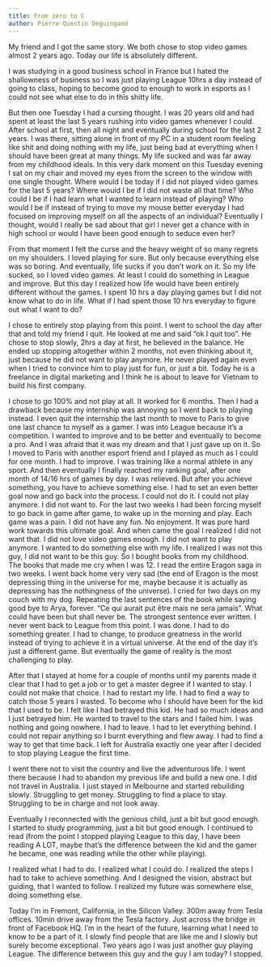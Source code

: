 ```yaml
---
title: From zero to C 
author: Pierre-Quentin Deguingand 
---
```

My friend and I got the same story. We both chose to stop video games almost 2 years ago. Today our life is absolutely different.

I was studying in a good business school in France but I hated the shallowness of business so I was just playing League 10hrs a day instead of going to class, hoping to become good to enough to work in esports as I could not see what else to do in this shitty life.

But then one Tuesday I had a cursing thought. I was 20 years old and had spent at least the last 5 years rushing into video games whenever I could. After school at first, then all night and eventually during school for the last 2 years. I was there, sitting alone in front of my PC in a student room feeling like shit and doing nothing with my life, just being bad at everything when I should have been great at many things. My life sucked and was far away from my childhood ideals. In this very dark moment on this Tuesday evening I sat on my chair and moved my eyes from the screen to the window with one single thought. Where would I be today if I did not played video games for the last 5 years? Where would I be if I did not waste all that time? Who could I be if I had learn what I wanted to learn instead of playing? Who would I be if instead of trying to move my mouse better everyday I had focused on improving myself on all the aspects of an individual? Eventually I thought, would I really be sad about that girl I never get a chance with in high school or would I have been good enough to seduce even her?

From that moment I felt the curse and the heavy weight of so many regrets on my shoulders. I loved playing for sure. But only because everything else was so boring. And eventually, life sucks if you don’t work on it. So my life sucked, so I loved video games. At least I could do something in League and improve. But this day I realized how life would have been entirely different without the games. I spent 10 hrs a day playing games but I did not know what to do in life. What if I had spent those 10 hrs everyday to figure out what I want to do?

I chose to entirely stop playing from this point. I went to school the day after that and told my friend I quit. He looked at me and said “ok I quit too”. He chose to stop slowly, 2hrs a day at first, he believed in the balance. He ended up stopping altogether within 2 months, not even thinking about it, just because he did not want to play anymore. He never played again even when I tried to convince him to play just for fun, or just a bit. Today he is a freelance in digital marketing and I think he is about to leave for Vietnam to build his first company.

I chose to go 100% and not play at all. It worked for 6 months. Then I had a drawback because my internship was annoying so I went back to playing instead. I even quit the internship the last month to move to Paris to give one last chance to myself as a gamer. I was into League because it’s a competition. I wanted to improve and to be better and eventually to become a pro. And I was afraid that it was my dream and that I just gave up on it. So I moved to Paris with another esport friend and I played as much as I could for one month. I had to improve. I was training like a normal athlete in any sport. And then eventually I finally reached my ranking goal, after one month of 14/16 hrs of games by day. I was relieved. But after you achieve something, you have to achieve something else. I had to set an even better goal now and go back into the process. I could not do it. I could not play anymore. I did not want to. For the last two weeks I had been forcing myself to go back in game after game, to wake up in the morning and play. Each game was a pain. I did not have any fun. No enjoyment. It was pure hard work towards this ultimate goal. And when came the goal I realized I did not want that. I did not love video games enough. I did not want to play anymore. I wanted to do something else with my life. I realized I was not this guy, I did not want to be this guy. So I bought books from my childhood. The books that made me cry when I was 12. I read the entire Eragon saga in two weeks. I went back home very very sad (the end of Eragon is the most depressing thing in the universe for me, maybe because it is actually as depressing has the nothingness of the universe). I cried for two days on my couch with my dog. Repeating the last sentences of the book while saying good bye to Arya, forever. “Ce qui aurait put être mais ne sera jamais”. What could have been but shall never be. The strongest sentence ever written. I never went back to League from this point. I was done. I had to do something greater. I had to change, to produce greatness in the world instead of trying to achieve it in a virtual universe. At the end of the day it’s just a different game. But eventually the game of reality is the most challenging to play.

After that I stayed at home for a couple of months until my parents made it clear that I had to get a job or to get a master degree if I wanted to stay. I could not make that choice. I had to restart my life. I had to find a way to catch those 5 years I wasted. To become who I should have been for the kid that I used to be. I felt like I had betrayed this kid. He had so much ideas and I just betrayed him. He wanted to travel to the stars and I failed him. I was nothing and going nowhere. I had to leave. I had to let everything behind. I could not repair anything so I burnt everything and flew away. I had to find a way to get that time back. I left for Australia exactly one year after I decided to stop playing League the first time.

I went there not to visit the country and live the adventurous life. I went there because I had to abandon my previous life and build a new one. I did not travel in Australia. I just stayed in Melbourne and started rebuilding slowly. Struggling to get money. Struggling to find a place to stay. Struggling to be in charge and not look away.

Eventually I reconnected with the genious child, just a bit but good enough. I started to study programming, just a bit but good enough. I continued to read (from the point I stopped playing League to this day, I have been reading A LOT, maybe that’s the difference between the kid and the gamer he became, one was reading while the other while playing).

I realized what I had to do. I realized what I could do. I realized the steps I had to take to achieve something. And I designed the vision, abstract but guiding, that I wanted to follow. I realized my future was somewhere else, doing something else.

Today I’m in Fremont, California, in the Silicon Valley. 300m away from Tesla offices. 10min drive away from the Tesla factory. Just across the bridge in front of Facebook HQ. I’m in the heart of the future, learning what I need to know to be a part of it. I slowly find people that are like me and I slowly but surely become exceptional. Two years ago I was just another guy playing League. The difference between this guy and the guy I am today? I stopped.

